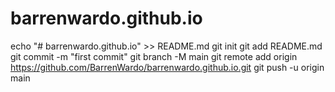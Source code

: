 # barrenwardo.github.io

echo "# barrenwardo.github.io" >> README.md
git init
git add README.md
git commit -m "first commit"
git branch -M main
git remote add origin https://github.com/BarrenWardo/barrenwardo.github.io.git
git push -u origin main
